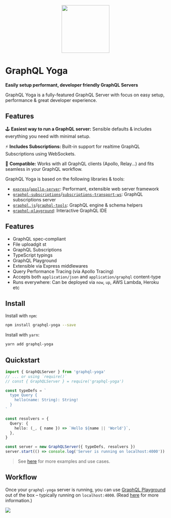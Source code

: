 <p align="center"><img src="https://imgur.com/Sv6j0B6.png" width="150" /></p>

# GraphQL Yoga

**Easily setup performant, developer friendly GraphQL Servers**

GraphQL Yoga is a fully-featured GraphQL Server with focus on easy setup, performance & great developer experience.

## Features

🕹 **Easiest way to run a GraphQL server:** Sensible defaults & includes everything you need with minimal setup.

⚡️ **Includes Subscriptions:** Built-in support for realtime GraphQL Subscriptions using WebSockets.

👾 **Compatible:** Works with all GraphQL clients (Apollo, Relay...) and fits seamless in your GraphQL workflow.

GraphQL Yoga is based on the following libraries & tools:

* [`express`](https://github.com/expressjs/express)/[`apollo-server`](https://github.com/apollographql/apollo-server): Performant, extensible web server framework
* [`graphql-subscriptions`](https://github.com/apollographql/graphql-subscriptions)/[`subscriptions-transport-ws`](https://github.com/apollographql/subscriptions-transport-ws): GraphQL subscriptions server
* [`graphql.js`](https://github.com/graphql/graphql-js)/[`graphql-tools`](https://github.com/apollographql/graphql-tools): GraphQL engine & schema helpers
* [`graphql-playground`](https://github.com/graphcool/graphql-playground): Interactive GraphQL IDE

## Features

* GraphQL spec-compliant
* File uploadgit st
* GraphQL Subscriptions
* TypeScript typings
* GraphQL Playground
* Extensible via Express middlewares
* Query Performance Tracing (via Apollo Tracing)
* Accepts both `application/json` and `application/graphql` content-type
* Runs everywhere: Can be deployed via `now`, `up`, AWS Lambda, Heroku etc

## Install

Install with `npm`:

```sh
npm install graphql-yoga --save
```

Install with `yarn`:

```sh
yarn add graphql-yoga
```

## Quickstart

```ts
import { GraphQLServer } from 'graphql-yoga'
// ... or using `require()`
// const { GraphQLServer } = require('graphql-yoga')

const typeDefs = `
  type Query {
    hello(name: String): String!
  }
`

const resolvers = {
  Query: {
    hello: (_, { name }) => `Hello ${name || 'World'}`,
  },
}

const server = new GraphQLServer({ typeDefs, resolvers })
server.start(() => console.log('Server is running on localhost:4000'))
```

> See [here](./04-Examples.md) for more examples and use cases.

## Workflow

Once your `graphql-yoga` server is running, you can use [GraphQL Playground](https://github.com/graphcool/graphql-playground) out of the box – typically running on `localhost:4000`. (Read [here](https://blog.graph.cool/introducing-graphql-playground-f1e0a018f05d) for more information.)

[![](https://imgur.com/6IC6Huj.png)](https://www.graphqlbin.com/RVIn)